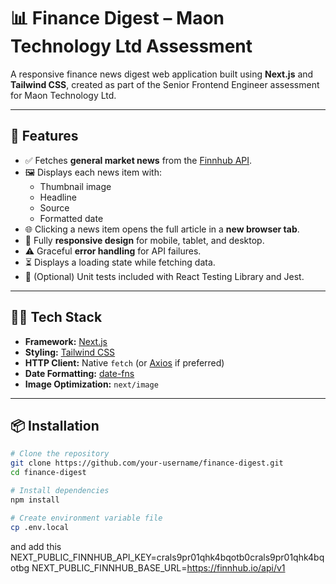 # 📊 Finance Digest – Maon Technology Ltd Assessment

A responsive finance news digest web application built using **Next.js** and **Tailwind CSS**, created as part of the Senior Frontend Engineer assessment for Maon Technology Ltd.

---

## 🚀 Features

- ✅ Fetches **general market news** from the [Finnhub API](https://finnhub.io/docs/api/market-news).
- 🖼️ Displays each news item with:
  - Thumbnail image
  - Headline
  - Source
  - Formatted date
- 🌐 Clicking a news item opens the full article in a **new browser tab**.
- 📱 Fully **responsive design** for mobile, tablet, and desktop.
- ⚠️ Graceful **error handling** for API failures.
- ⏳ Displays a loading state while fetching data.
- 🧪 (Optional) Unit tests included with React Testing Library and Jest.

---

## 🧑‍💻 Tech Stack

- **Framework:** [Next.js](https://nextjs.org/)
- **Styling:** [Tailwind CSS](https://tailwindcss.com/)
- **HTTP Client:** Native `fetch` (or [Axios](https://axios-http.com/) if preferred)
- **Date Formatting:** [date-fns](https://date-fns.org/)
- **Image Optimization:** `next/image`

---

## 📦 Installation

```bash
# Clone the repository
git clone https://github.com/your-username/finance-digest.git
cd finance-digest

# Install dependencies
npm install

# Create environment variable file
cp .env.local
```
and add this
NEXT_PUBLIC_FINNHUB_API_KEY=crals9pr01qhk4bqotb0crals9pr01qhk4bqotbg
NEXT_PUBLIC_FINNHUB_BASE_URL=https://finnhub.io/api/v1
